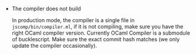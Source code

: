 
* The compiler does not build

  In production mode, the compiler is a single file in `jscomp/bin/compiler.ml`, if it is not compiling, make sure you have the right OCaml compiler version. Currently OCaml Compiler is a submodule of bucklescript. Make sure the exact commit hash matches (we only update the compiler occasionally).